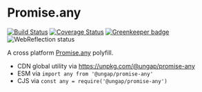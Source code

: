 # Promise.any

[![Build Status](https://travis-ci.com/ungap/promise-any.svg?branch=master)](https://travis-ci.com/ungap/promise-any) [![Coverage Status](https://coveralls.io/repos/github/ungap/promise-any/badge.svg?branch=master)](https://coveralls.io/github/ungap/promise-any?branch=master) [![Greenkeeper badge](https://badges.greenkeeper.io/ungap/promise-any.svg)](https://greenkeeper.io/) ![WebReflection status](https://offline.report/status/webreflection.svg)

A cross platform [Promise.any](https://github.com/tc39/proposal-promise-any) polyfill.

  * CDN global utility via https://unpkg.com/@ungap/promise-any
  * ESM via `import any from '@ungap/promise-any'`
  * CJS via `const any = require('@ungap/promise-any')`
